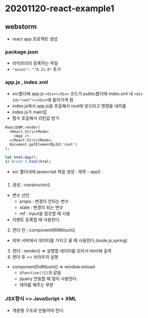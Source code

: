 # 20201120-react-example1

## webstorm
- react app 프로젝트 생성

### package.json

- 라이브러리  등록하는 파일
- `"axios": "^0.21.0"` 추가

### app.js ,  index.xml
- src폴더에 app.js `<div></div>` 코드가 public폴더에 index.xml 내 `<div id="root"></div>`에 들어가게 됨
- index.js에서 app.js을 호출해서 root에 넣으라고 명령을 내려줌
- index.js가 main임
- 함수 호출해서 리턴값 받기

```react
ReactDOM.render(
  <React.StrictMode>
    <App />
  </React.StrictMode>,
  document.getElementById('root')
);
```

```javascript
let html=App();
$('#root').html(html)
```

- src 폴더내에 javascript 파일 생성 : 제목 - app2

###

1. 생성 : constructor()
  - 변수 선언
    - props : 변경이 안되는 변수
    - state : 변경이 되는 변수
    - ref : input을 참조할 때 사용
  - 이벤트 등록할 때 사용한다.
2. 렌더 전 : componentWillMount()
  - 외부 서버에서 데이터를 가지고 올 때 사용한다.(node.js,spring)
3. 렌더 : render() => 실행할 데이터를 모아서 html에 출력
4. 렌더 후 => 브라우저 실행
  - componentDidMount() => window.onload
    - `$function(){}`과 같음
    - jquery 연동할 때 많이 사용한다.
    - 제어를 해주는 부분
  
### JSX형식 => JavaScript + XML
- 계층형 구조로 만들어야 한다.
